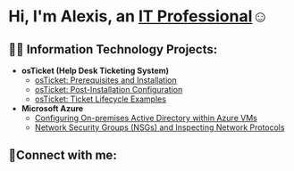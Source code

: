 <h1>Hi, I'm Alexis, an <a href="https://linkedin.com/in/Alexis">IT Professional</a>☺</h1>

<h2>👨‍💻 Information Technology Projects:</h2>

- <b>osTicket (Help Desk Ticketing System)</b>
  - [osTicket: Prerequisites and Installation](https://github.com/AlexiisA/osTicker-Prerequisites-)
  - [osTicket: Post-Installation Configuration](https://github.com/AlexiisA/osTicker-Prerequisites-)
  - [osTicket: Ticket Lifecycle Examples](https://github.com/AlexiisA/osTicker-Prerequisites-)
- <b>Microsoft Azure</b>
  - [Configuring On-premises Active Directory within Azure VMs](https://github.com/AlexiisA/osTicker-Prerequisites-)
  - [Network Security Groups (NSGs) and Inspecting Network Protocols](https://github.com/AlexiisA/osTicker-Prerequisites-)

<h2>🤳Connect with me:</h2>


